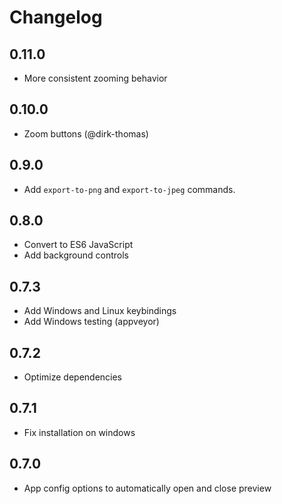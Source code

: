 # Changelog

## 0.11.0
- More consistent zooming behavior

## 0.10.0
- Zoom buttons (@dirk-thomas)

## 0.9.0
- Add `export-to-png` and `export-to-jpeg` commands.

## 0.8.0
- Convert to ES6 JavaScript
- Add background controls

## 0.7.3
- Add Windows and Linux keybindings
- Add Windows testing (appveyor)

## 0.7.2
- Optimize dependencies

## 0.7.1
- Fix installation on windows

## 0.7.0
- App config options to automatically open and close preview
